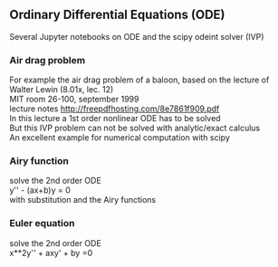 ## Ordinary Differential Equations (ODE)

Several Jupyter notebooks on ODE and the scipy odeint solver (IVP)

### Air drag problem<br>
For example the air drag problem of a baloon, based on the lecture of Walter Lewin (8.01x, lec. 12)<br>
MIT room 26-100, september 1999<br>
lecture notes http://freepdfhosting.com/8e7861f909.pdf<br>
In this lecture a 1st order nonlinear ODE has to be solved<br>
But this IVP problem can not be solved with analytic/exact calculus<br>
An excellent example for numerical computation with scipy<br>

### Airy function<br>
solve the 2nd order ODE<br>
y'' - (ax+b)y = 0 <br>
with substitution and the Airy functions<br>

### Euler equation
solve the 2nd order ODE<br>
x**2y'' + axy' + by =0


